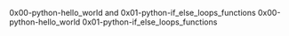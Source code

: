 0x00-python-hello_world and 0x01-python-if_else_loops_functions 0x00-python-hello_world 0x01-python-if_else_loops_functions
